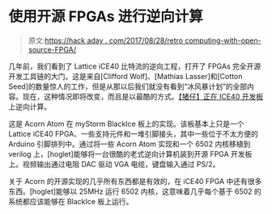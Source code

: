 # 使用开源 FPGAs 进行逆向计算

> 原文:[https://hack aday . com/2017/08/28/retro computing-with-open-source-FPGA/](https://hackaday.com/2017/08/28/retrocomputing-with-open-source-fpgas/)

几年前，我们看到了 Lattice iCE40 比特流的逆向工程，打开了 FPGAs 完全开源开发工具链的大门。这是来自[Clifford Wolf]、[Mathias Lasser]和[Cotton Seed]的数量惊人的工作，但是从那以后我们就没有看到“冰风暴计划”的全部内容。现在，这种情况即将改变，而且是以最酷的方式。[【猪仔】正在 ICE40 开发板](https://forum.mystorm.uk/t/acorn-atom-implementation-for-mystorm-blackice/228)上逆向计算。

这是 Acorn Atom 在 myStorm BlackIce 板上的实现。该板基本上只是一个 Lattice iCE40 FPGA、一些支持元件和一堆引脚接头，其中一些位于不太方便的 Arduino 引脚排列中。通过将一些 Acorn Atom 实现和一个 6502 内核移植到 verilog 上，[hoglet]能够将一台很酷的老式逆向计算机装到开源 FPGA 开发板上。视频输出通过电阻 DAC 驱动 VGA 电缆，键盘输入通过 PS/2。

关于 Acorn 的开源实现的几乎所有东西都是有效的，在 iCE40 FPGA 中还有很多东西。[hoglet]能够以 25MHz 运行 6502 内核，这意味着几乎每个基于 6502 的系统都应该能够在 BlackIce 板上运行。
